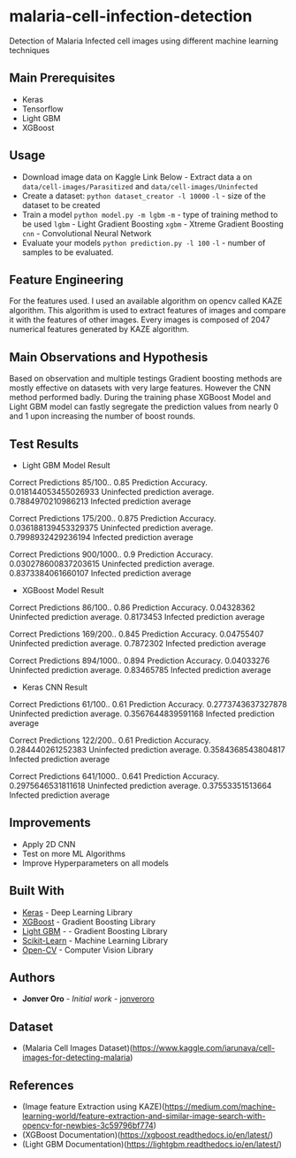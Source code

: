 # malaria-cell-infection-detection

Detection of Malaria Infected cell images using different machine learning techniques

## Main Prerequisites

* Keras
* Tensorflow
* Light GBM
* XGBoost

## Usage
* Download image data on Kaggle Link Below - Extract data a on ```data/cell-images/Parasitized``` and ```data/cell-images/Uninfected```
* Create a dataset:
    ```python dataset_creator -l 10000```
    ```-l``` - size of the dataset to be created
* Train a model
    ```python model.py -m lgbm```
    ```-m``` - type of training method to be used
     ```lgbm``` - Light Gradient Boosting
     ```xgbm``` - Xtreme Gradient Boosting
     ```cnn``` - Convolutional Neural Network
* Evaluate your models
  ```python prediction.py -l 100```
  ```-l``` - number of samples to be evaluated.

## Feature Engineering
  For the features used. I used an available algorithm on opencv called KAZE algorithm. This algorithm is used to extract features of images and compare it with the features of other images. Every images is composed of 2047 numerical features generated by KAZE algorithm. 

## Main Observations and Hypothesis
  Based on observation and multiple testings Gradient boosting methods are mostly effective on datasets with very large features. However the CNN method performed badly. During the training phase XGBoost Model and Light GBM model can fastly segregate the prediction values from nearly 0 and 1 upon increasing the number of boost rounds.

## Test Results

  * Light GBM Model Result

  Correct Predictions 85/100..
  0.85 Prediction Accuracy.
  0.018144053455026933 Uninfected prediction average.
  0.7884970210986213 Infected prediction average

  Correct Predictions 175/200..
  0.875 Prediction Accuracy.
  0.036188139453329375 Uninfected prediction average.
  0.7998932429236194 Infected prediction average

  Correct Predictions 900/1000..
  0.9 Prediction Accuracy.
  0.030278600837203615 Uninfected prediction average.
  0.8373384061660107 Infected prediction average


  * XGBoost Model Result

  Correct Predictions 86/100..
  0.86 Prediction Accuracy.
  0.04328362 Uninfected prediction average.
  0.8173453 Infected prediction average

  Correct Predictions 169/200..
  0.845 Prediction Accuracy.
  0.04755407 Uninfected prediction average.
  0.7872302 Infected prediction average

  Correct Predictions 894/1000..
  0.894 Prediction Accuracy.
  0.04033276 Uninfected prediction average.
  0.83465785 Infected prediction average



  * Keras CNN Result

  Correct Predictions 61/100..
  0.61 Prediction Accuracy.
  0.2773743637327878 Uninfected prediction average.
  0.3567644839591168 Infected prediction average

  Correct Predictions 122/200..
  0.61 Prediction Accuracy.
  0.284440261252383 Uninfected prediction average.
  0.3584368543804817 Infected prediction average

  Correct Predictions 641/1000..
  0.641 Prediction Accuracy.
  0.2975646531811618 Uninfected prediction average.
  0.37553351513664 Infected prediction average

## Improvements
  * Apply 2D CNN
  * Test on more ML Algorithms
  * Improve Hyperparameters on all models
  
## Built With

* [Keras](https://github.com/keras-team/keras) - Deep Learning Library
* [XGBoost](https://github.com/dmlc/xgboost) - Gradient Boosting Library
* [Light GBM](https://github.com/Microsoft/LightGBM) - - Gradient Boosting Library
* [Scikit-Learn](https://github.com/scikit-learn/scikit-learn) - Machine Learning Library
* [Open-CV](https://github.com/opencv/opencv) - Computer Vision Library

## Authors

* **Jonver Oro** - *Initial work* - [jonveroro](https://github.com/jonveroro)

## Dataset
* (Malaria Cell Images Dataset)(https://www.kaggle.com/iarunava/cell-images-for-detecting-malaria)

## References
 * (Image feature Extraction using KAZE)(https://medium.com/machine-learning-world/feature-extraction-and-similar-image-search-with-opencv-for-newbies-3c59796bf774)
 * (XGBoost Documentation)(https://xgboost.readthedocs.io/en/latest/)
 * (Light GBM Documentation)(https://lightgbm.readthedocs.io/en/latest/)

